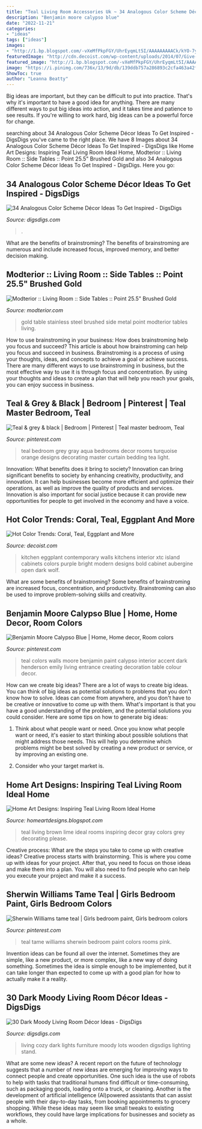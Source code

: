 ```yaml
---
title: "Teal Living Room Accessories Uk ~ 34 Analogous Color Scheme Décor Ideas To Get Inspired"
description: "Benjamin moore calypso blue"
date: "2022-11-21"
categories:
- "ideas"
tags: ["ideas"]
images:
- "http://1.bp.blogspot.com/-vXeMfPkpFGY/UhrEyqmLt5I/AAAAAAAAACk/kYO-7y-LeZs/s1600/teal-living-room-ideas.jpg"
featuredImage: "http://cdn.decoist.com/wp-content/uploads/2014/07/Give-your-contemporary-kitchen-a-touch-of-finesse-with-eggplant-walls.jpg"
featured_image: "http://1.bp.blogspot.com/-vXeMfPkpFGY/UhrEyqmLt5I/AAAAAAAAACk/kYO-7y-LeZs/s1600/teal-living-room-ideas.jpg"
image: "https://i.pinimg.com/736x/13/9d/db/139ddb757a286893c2cfa463a42fa6c3--teal-wall-colors-teal-walls.jpg"
ShowToc: true
author: "Leanna Beatty"
---
```



Big ideas are important, but they can be difficult to put into practice. That's why it's important to have a good idea for anything. There are many different ways to put big ideas into action, and it takes time and patience to see results. If you're willing to work hard, big ideas can be a powerful force for change.

	

		
searching about 34 Analogous Color Scheme Décor Ideas To Get Inspired - DigsDigs you've came to the right place. We have 8 Images about 34 Analogous Color Scheme Décor Ideas To Get Inspired - DigsDigs like Home Art Designs: Inspiring Teal Living Room Ideal Home, Modterior :: Living Room :: Side Tables :: Point 25.5&quot; Brushed Gold and also 34 Analogous Color Scheme Décor Ideas To Get Inspired - DigsDigs. Here you go:
		
    
## 34 Analogous Color Scheme Décor Ideas To Get Inspired - DigsDigs

<img loading=lazy src="https://www.digsdigs.com/photos/2017/02/23-boho-chic-room-with-bold-violet-and-blue-lots-of-patterns-and-textures.jpg" onerror="this.onerror=null;this.src='https://tse3.mm.bing.net/th?id=OIP.nIWG4pXSZ7yMv86-BIOI8wAAAA&amp;pid=15.1';" alt="34 Analogous Color Scheme Décor Ideas To Get Inspired - DigsDigs">

_Source: digsdigs.com_

>. 

	

What are the benefits of brainstroming?
The benefits of brainstroming are numerous and include increased focus, improved memory, and better decision making.

    
## Modterior :: Living Room :: Side Tables :: Point 25.5&quot; Brushed Gold

<img loading=lazy src="https://www.modterior.com/images/D/EEI-3611-GLD-4.jpg" onerror="this.onerror=null;this.src='https://tse1.mm.bing.net/th?id=OIP.HUQH-iVUpvMVJtzJeFit4gHaHa&amp;pid=15.1';" alt="Modterior :: Living Room :: Side Tables :: Point 25.5&quot; Brushed Gold">

_Source: modterior.com_

>gold table stainless steel brushed side metal point modterior tables living. 

	

How to use brainstroming in your business: How does brainstroming help you focus and succeed?
This article is about how brainstroming can help you focus and succeed in business. Brainstroming is a process of using your thoughts, ideas, and concepts to achieve a goal or achieve success. There are many different ways to use brainstroming in business, but the most effective way to use it is through focus and concentration. By using your thoughts and ideas to create a plan that will help you reach your goals, you can enjoy success in business.

    
## Teal &amp; Grey &amp; Black | Bedroom | Pinterest | Teal Master Bedroom, Teal

<img loading=lazy src="https://i.pinimg.com/736x/1f/fb/d3/1ffbd3fc2775ce89379615115d668574--gray-teal-bedrooms-gray-bedroom.jpg" onerror="this.onerror=null;this.src='https://tse3.mm.bing.net/th?id=OIP.hWyhPvxQhUMqxpm3EUj4dwHaJ6&amp;pid=15.1';" alt="Teal &amp; grey &amp; black | Bedroom | Pinterest | Teal master bedroom, Teal">

_Source: pinterest.com_

>teal bedroom grey gray aqua bedrooms decor rooms turquoise orange designs decorating master curtain bedding tea light. 

	

Innovation: What benefits does it bring to society?
Innovation can bring significant benefits to society by enhancing creativity, productivity, and innovation. It can help businesses become more efficient and optimize their operations, as well as improve the quality of products and services. Innovation is also important for social justice because it can provide new opportunities for people to get involved in the economy and have a voice.

    
## Hot Color Trends: Coral, Teal, Eggplant And More

<img loading=lazy src="http://cdn.decoist.com/wp-content/uploads/2014/07/Give-your-contemporary-kitchen-a-touch-of-finesse-with-eggplant-walls.jpg" onerror="this.onerror=null;this.src='https://tse3.mm.bing.net/th?id=OIP.gKUOcQFZadEWCA1eMF-KaQHaFX&amp;pid=15.1';" alt="Hot Color Trends: Coral, Teal, Eggplant and More">

_Source: decoist.com_

>kitchen eggplant contemporary walls kitchens interior xtc island cabinets colors purple bright modern designs bold cabinet aubergine open dark wolf. 

	

What are some benefits of brainstroming?
Some benefits of brainstroming are increased focus, concentration, and productivity. Brainstroming can also be used to improve problem-solving skills and creativity.

    
## Benjamin Moore Calypso Blue | Home, Home Decor, Room Colors

<img loading=lazy src="https://i.pinimg.com/736x/13/9d/db/139ddb757a286893c2cfa463a42fa6c3--teal-wall-colors-teal-walls.jpg" onerror="this.onerror=null;this.src='https://tse2.mm.bing.net/th?id=OIP.5EY3fOuhBsBkqKoo-D9tSgAAAA&amp;pid=15.1';" alt="Benjamin Moore Calypso Blue | Home, Home decor, Room colors">

_Source: pinterest.com_

>teal colors walls moore benjamin paint calypso interior accent dark henderson emily living entrance creating decoration table colour decor. 

	

How can we create big ideas?
There are a lot of ways to create big ideas. You can think of big ideas as potential solutions to problems that you don't know how to solve. Ideas can come from anywhere, and you don't have to be creative or innovative to come up with them. What's important is that you have a good understanding of the problem, and the potential solutions you could consider. Here are some tips on how to generate big ideas:
1. Think about what people want or need. Once you know what people want or need, it's easier to start thinking about possible solutions that might address those needs. This will help you determine which problems might be best solved by creating a new product or service, or by improving an existing one.

2. Consider who your target market is.

    
## Home Art Designs: Inspiring Teal Living Room Ideal Home

<img loading=lazy src="http://1.bp.blogspot.com/-vXeMfPkpFGY/UhrEyqmLt5I/AAAAAAAAACk/kYO-7y-LeZs/s1600/teal-living-room-ideas.jpg" onerror="this.onerror=null;this.src='https://tse4.mm.bing.net/th?id=OIP.ENDARwZVs14jWSbgbdhz5QHaKY&amp;pid=15.1';" alt="Home Art Designs: Inspiring Teal Living Room Ideal Home">

_Source: homeartdesigns.blogspot.com_

>teal living brown lime ideal rooms inspiring decor gray colors grey decorating please. 

	

Creative process: What are the steps you take to come up with creative ideas?
Creative process starts with brainstorming. This is where you come up with ideas for your project. After that, you need to focus on those ideas and make them into a plan. You will also need to find people who can help you execute your project and make it a success.

    
## Sherwin Williams Tame Teal | Girls Bedroom Paint, Girls Bedroom Colors

<img loading=lazy src="https://i.pinimg.com/736x/b1/75/8a/b1758a757c607d3167449e6abb707895.jpg" onerror="this.onerror=null;this.src='https://tse1.mm.bing.net/th?id=OIP.BikKvQw4QnnM3yje_uXOGwHaNK&amp;pid=15.1';" alt="Sherwin Williams tame teal | Girls bedroom paint, Girls bedroom colors">

_Source: pinterest.com_

>teal tame williams sherwin bedroom paint colors rooms pink. 

	

Invention ideas can be found all over the internet. Sometimes they are simple, like a new product, or more complex, like a new way of doing something. Sometimes the idea is simple enough to be implemented, but it can take longer than expected to come up with a good plan for how to actually make it a reality.

    
## 30 Dark Moody Living Room Décor Ideas - DigsDigs

<img loading=lazy src="https://www.digsdigs.com/photos/2016/10/19-cozy-living-room-with-wooden-furniture-and-lots-of-lights.jpg" onerror="this.onerror=null;this.src='https://tse4.mm.bing.net/th?id=OIP.YrM_tdjCTRG0XPa2rQ9M6AAAAA&amp;pid=15.1';" alt="30 Dark Moody Living Room Décor Ideas - DigsDigs">

_Source: digsdigs.com_

>living cozy dark lights furniture moody lots wooden digsdigs lighting stand. 

	

What are some new ideas?
A recent report on the future of technology suggests that a number of new ideas are emerging for improving ways to connect people and create opportunities. One such idea is the use of robots to help with tasks that traditional humans find difficult or time-consuming, such as packaging goods, loading onto a truck, or cleaning. Another is the development of artificial intelligence (AI)powered assistants that can assist people with their day-to-day tasks, from booking appointments to grocery shopping. While these ideas may seem like small tweaks to existing workflows, they could have large implications for businesses and society as a whole.

